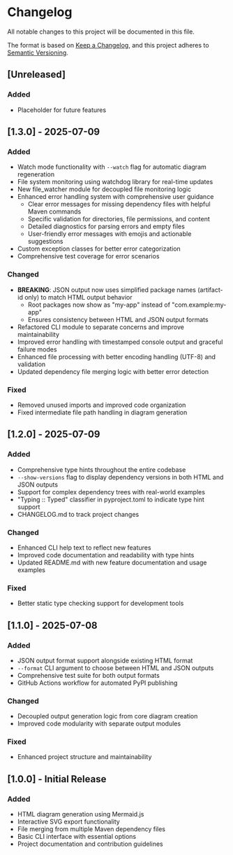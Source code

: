 # Changelog

All notable changes to this project will be documented in this file.

The format is based on [Keep a Changelog](https://keepachangelog.com/en/1.0.0/),
and this project adheres to [Semantic Versioning](https://semver.org/spec/v2.0.0.html).

## [Unreleased]

### Added
- Placeholder for future features

## [1.3.0] - 2025-07-09

### Added
- Watch mode functionality with `--watch` flag for automatic diagram regeneration
- File system monitoring using watchdog library for real-time updates
- New file_watcher module for decoupled file monitoring logic
- Enhanced error handling system with comprehensive user guidance
  - Clear error messages for missing dependency files with helpful Maven commands
  - Specific validation for directories, file permissions, and content
  - Detailed diagnostics for parsing errors and empty files
  - User-friendly error messages with emojis and actionable suggestions
- Custom exception classes for better error categorization
- Comprehensive test coverage for error scenarios

### Changed
- **BREAKING**: JSON output now uses simplified package names (artifact-id only) to match HTML output behavior
  - Root packages now show as "my-app" instead of "com.example:my-app"
  - Ensures consistency between HTML and JSON output formats
- Refactored CLI module to separate concerns and improve maintainability
- Improved error handling with timestamped console output and graceful failure modes
- Enhanced file processing with better encoding handling (UTF-8) and validation
- Updated dependency file merging logic with better error detection

### Fixed
- Removed unused imports and improved code organization
- Fixed intermediate file path handling in diagram generation

## [1.2.0] - 2025-07-09

### Added
- Comprehensive type hints throughout the entire codebase
- `--show-versions` flag to display dependency versions in both HTML and JSON outputs
- Support for complex dependency trees with real-world examples
- "Typing :: Typed" classifier in pyproject.toml to indicate type hint support
- CHANGELOG.md to track project changes

### Changed
- Enhanced CLI help text to reflect new features
- Improved code documentation and readability with type hints
- Updated README.md with new feature documentation and usage examples

### Fixed
- Better static type checking support for development tools

## [1.1.0] - 2025-07-08

### Added
- JSON output format support alongside existing HTML format
- `--format` CLI argument to choose between HTML and JSON outputs
- Comprehensive test suite for both output formats
- GitHub Actions workflow for automated PyPI publishing

### Changed
- Decoupled output generation logic from core diagram creation
- Improved code modularity with separate output modules

### Fixed
- Enhanced project structure and maintainability

## [1.0.0] - Initial Release

### Added
- HTML diagram generation using Mermaid.js
- Interactive SVG export functionality
- File merging from multiple Maven dependency files
- Basic CLI interface with essential options
- Project documentation and contribution guidelines
